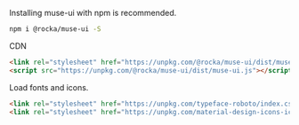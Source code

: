 Installing muse-ui with npm is recommended.

```bash
npm i @rocka/muse-ui -S
```

CDN

```html
<link rel="stylesheet" href="https://unpkg.com/@rocka/muse-ui/dist/muse-ui.css">
<script src="https://unpkg.com/@rocka/muse-ui/dist/muse-ui.js"></script>
```

Load fonts and icons.

```html
<link rel="stylesheet" href="https://unpkg.com/typeface-roboto/index.css">
<link rel="stylesheet" href="https://unpkg.com/material-design-icons-iconfont@6/dist/material-design-icons-no-codepoints.min.css">
```
